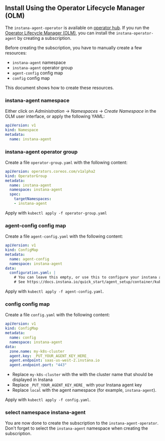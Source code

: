 Install Using the Operator Lifecycle Manager (OLM)
--------------------------------------------------

The `instana-agent-operator` is available on [operator hub](https://operatorhub.io). If you run the [Operator Lifecycle Manager (OLM)](https://github.com/operator-framework/operator-lifecycle-manager), you can install the `instana-operator-agent` by creating a subscription.

Before creating the subscription, you have to manually create a few resources:

* `instana-agent` namespace
* `instana-agent` operator group
* `agent-config` config map
* `config` config map

This document shows how to create these resources.

### instana-agent namespace

Either click on _Administration_ -> _Namespaces_ -> _Create Namespace_ in the OLM user interface, or apply the following YAML:

```yaml
apiVersion: v1
kind: Namespace
metadata:
  name: instana-agent
```

### instana-agent operator group

Create a file `operator-group.yaml` with the following content:

```yaml
apiVersion: operators.coreos.com/v1alpha2
kind: OperatorGroup
metadata:
  name: instana-agent
  namespace: instana-agent
  spec:
    targetNamespaces:
    - instana-agent
```

Apply with `kubectl apply -f operator-group.yaml`

### agent-config config map

Create a file `agent-config.yaml` with the following content:

```yaml
apiVersion: v1
kind: ConfigMap
metadata:
  name: agent-config
  namespace: instana-agent
data:
  configuration.yaml: |
    # You can leave this empty, or use this to configure your instana agent.
    # See https://docs.instana.io/quick_start/agent_setup/container/kubernetes/
```

Apply with `kubectl apply -f agent-config.yaml`.

### config config map

Create a file `config.yaml` with the following content:

```yaml
apiVersion: v1
kind: ConfigMap
metadata:
  name: config
  namespace: instana-agent
data:
  zone.name: my-k8s-cluster
  agent.key: _PUT_YOUR_AGENT_KEY_HERE_
  agent.endpoint: saas-us-west-2.instana.io
  agent.endpoint.port: "443"
```

* Replace `my-k8s-cluster` with the with the cluster name that should be displayed in Instana
* Replace `_PUT_YOUR_AGENT_KEY_HERE_` with your Instana agent key
* Replace `local` with the agent namespace (for example, `instana-agent`).

Apply with `kubectl apply -f config.yaml`.

### select namespace instana-agent

You are now done to create the subscription to the `instana-agent-operator`. Don't forget to select the `instana-agent` namespace when creating the subscription.
